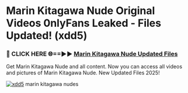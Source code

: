 # Marin Kitagawa Nude Original Videos 0nlyFans Leaked - Files Updated! (xdd5)

<h3>🔴 CLICK HERE 🌐==►► <a href="https://tinyurl.com/52m3yx9h" rel="nofollow">Marin Kitagawa Nude Updated Files</a></h3>

Get Marin Kitagawa Nude and all content. Now you can access all videos and pictures of Marin Kitagawa Nude. New Updated Files 2025!

[![xdd5](https://i.imgur.com/TnHtlc8.gif)](https://tinyurl.com/52m3yx9h)
marin kitagawa nudes